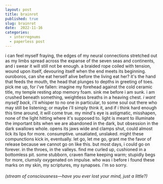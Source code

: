 ```yaml
---
layout: post
title: brainrot
published: true
slug: brainrot
date:  2022-11-16
categories:
  - interregnums
  - paperless post
---
```

i can feel myself fraying, the edges of my neural connections stretched out as my limbs spread across the expanse of the seven seas and continents, and i swear it will still not be enough. a braided rope coiled with tension, wound upon itself, devouring itself when the end meets its beginning. ouroboros, can she eat herself alive before the living eat her? it's the hand that feeds the mouth, the head that plunges to depths in greeting of toes. pick me up, for i've fallen: imagine my forehead against the cold ceramic title, my temple resting atop memory foam. sink me before i am sunk. i am crushed beneath something, weightless breaths in a heaving chest. *i want myself back*, i'll whisper to no one in particular, to some soul out there who may still be listening; or maybe i'll simply think it, and if i think hard enough this time around, it will come true. my mind's eye is astigmatic, misshapen, none of the light hitting where it's supposed to. light is meant to illuminate the important bits when we are abandoned in the dark, but obsession in the dark swallows whole. opens its jaws wide and clamps shut, could almost lick its lips for more. consumptive. unsatiated, unslaked. might these compunctions kick in, eventually. let go, let me go, grant me the favor of release because we cannot go on like this. but most days, i could go on forever. in the throes, in the valleys. find me curled up, cushioned in a bottomless pit. some stubborn, craven flame keeping warm; stupidly begs for more, clumsily oxygenated on impulse. who was i before i found these marks on my skin, my scriptures, my synapses. i'm so sorry. 


###### (stream of consciousness—*have you ever lost your mind, just a little?*)